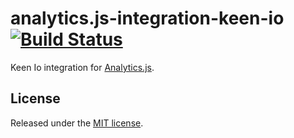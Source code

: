 # analytics.js-integration-keen-io [![Build Status][ci-badge]][ci-link]

Keen Io integration for [Analytics.js][].

## License

Released under the [MIT license](LICENSE).


[Analytics.js]: https://segment.com/docs/libraries/analytics.js/
[ci-link]: https://circleci.com/gh/segment-integrations/analytics.js-integration-keen-io
[ci-badge]: https://circleci.com/gh/segment-integrations/analytics.js-integration-keen-io.svg?style=svg
